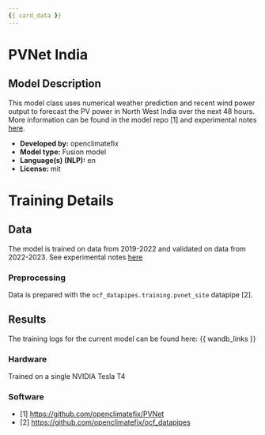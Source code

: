 ```yaml
---
{{ card_data }}
---
```







# PVNet India

## Model Description

<!-- Provide a longer summary of what this model is/does. -->
This model class uses numerical weather prediction and recent wind power output to forecast the PV power in North West India over the next 48 hours. More information can be found in the model repo [1] and experimental notes [here](https://github.com/openclimatefix/PVNet/tree/main/experiments/india). 


- **Developed by:** openclimatefix
- **Model type:** Fusion model
- **Language(s) (NLP):** en
- **License:** mit


# Training Details

## Data

<!-- This should link to a Data Card, perhaps with a short stub of information on what the training data is all about as well as documentation related to data pre-processing or additional filtering. -->

The model is trained on data from 2019-2022 and validated on data from 2022-2023. See experimental notes [here](https://github.com/openclimatefix/PVNet/tree/main/experiments/india)


### Preprocessing

Data is prepared with the `ocf_datapipes.training.pvnet_site` datapipe [2].


## Results

The training logs for the current model can be found here:
{{ wandb_links }}


### Hardware

Trained on a single NVIDIA Tesla T4

### Software

- [1] https://github.com/openclimatefix/PVNet
- [2] https://github.com/openclimatefix/ocf_datapipes
